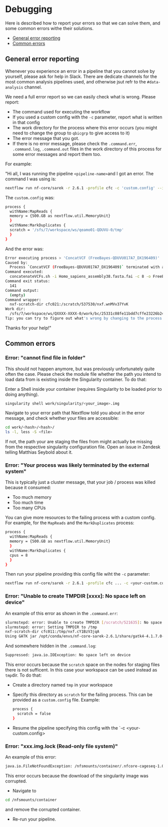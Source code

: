 # Debugging

Here is described how to report your errors so that we can solve them, and some common errors withe their solutions.

* [General error reporting](#general-error-reporting)
* [Common errors](#common-errors")

## General error reporting

Whenever you experience an error in a pipeline that you cannot solve by yourself, please ask for help in Slack. There are dedicate channels for the most common analysis pipelines used, and otherwise jsut refr to the `#data-analysis` channel.

We need a full error report so we can easily check what is wrong. Please report:

* The command used for executing the workflow
* If you used a custom config with the `-c` parameter, report what is written in that config
* The work directory for the process where this error occurs (you might need to change the group to `qbicgrp` to give access to it)
* The error message that you got.
* If there is no error message, please check the `.command.err`, `.command.log`, `.command.out` files in the work directory of this process for some error messages and report them too.

For example:

"Hi all, I was running the pipeline `<pipeline-name>`and I got an error. The command I was using is:

```bash
nextflow run nf-core/sarek -r 2.6.1 -profile cfc -c 'custom.config' --input 'input.tsv' --genome 'GRCh38' --tools Strelka -resume
```

The `custom.config` was:

```bash
process {
  withName:MapReads {
  memory = {500.GB as nextflow.util.MemoryUnit}
  }
  withName:MarkDuplicates {
  scratch = '/sfs/7/workspace/ws/qeamo01-QDUVU-0/tmp'
  }
}
```

And the error was:

```bash
Error executing process > 'ConcatVCF (FreeBayes-QDUVU017A7_DX196409)'
Caused by:
  Process `ConcatVCF (FreeBayes-QDUVU017A7_DX196409)` terminated with an error exit status (141)
Command executed:
  concatenateVCFs.sh -i Homo_sapiens_assembly38.fasta.fai -c 8 -o FreeBayes_QXXXX017A7_DX196409.vcf
Command exit status:
  141
Command output:
  (empty)
Command wrapper:
  nxf-scratch-dir cfc021:/scratch/537530/nxf.wnMVv37YvK
Work dir:
  /sfs/7/workspace/ws/QXXXX-XXXX-0/work/bc/25331c08fe11bdd7cffe23226b242c
Tip: you can try to figure out what's wrong by changing to the process work dir and showing the script file named `.command.sh
```

Thanks for your help!"

## Common errors

### Error: "cannot find file in folder"

This should not happen anymore, but was previously unfortunately quite often the case. Please check the module file whether the path you intend to load data from is existing inside the Singularity container. To do that:

Enter a Shell inside your container (requires Singularity to be loaded prior to doing anything).

```bash
singularity shell work/singularity/<your_image>.img
```

Navigate to your error path that Nextflow told you about in the error message, and check whether your files are accessible:

```bash
cd work/<hash>/<hash>/
ls -l, less -S <file>
```

If not, the path your are staging the files from might actually be missing from the respective singularity configuration file. Open an issue in Zendesk telling Matthias Seybold about it.

### Error: "Your process was likely terminated by the external system"

This is typically just a cluster message, that your job / process was killed because it consumed:

* Too much memory
* Too much time
* Too many CPUs

You can give more resources to the failing process with a custom config. For example, for the `MapReads` and the `MarkDuplicates` process:

```bash
process {
  withName:MapReads {
  memory = {500.GB as nextflow.util.MemoryUnit}
  }
  withName:MarkDuplicates {
  cpus = 8
  }
}
```

Then run your pipeline providing this config file wiht the `-c` parameter:

```bash
nextflow run nf-core/sarek -r 2.6.1 -profile cfc ... -c <your-custom.config>
```

### Error: "Unable to create TMPDIR [xxxx]: No space left on device"

An example of this error as shown in the `.command.err`:

```bash
slurmstepd: error: Unable to create TMPDIR [/scratch/521635]: No space left on device
slurmstepd: error: Setting TMPDIR to /tmp
nxf-scratch-dir cfc011:/tmp/nxf.cY1BzV3jqA
Using GATK jar /opt/conda/envs/nf-core-sarek-2.6.1/share/gatk4-4.1.7.0-0/gatk-package-4.1.7.0-local.jar
```

And somewhere hidden in the `.command.log`:

```bash
Suppressed: java.io.IOException: No space left on device
```

This error occurs because the `scratch` space on the nodes for staging files there is not sufficent. In this case your workspace can be used instead as `tmp`dir. To do that:

* Create a directory named `tmp` in your workspace
* Specify this directory as `scratch` for the failing process. This can be provided as a `custom.config` file. Example:

  ```bash
  process {
    scratch = false
  }
  ```

* Resume the pipeline specifying this config with the `-c <your-custom.config>

### Error: "xxx.img.lock (Read-only file system)"

An example of this error:

```bash
java.io.FileNotFoundException: /nfsmounts/container/.nfcore-cageseq-1.0.0.img.lock (Read-only file system)
```

This error occurs because the download of the singularity image was corrupted.

* Navigate to

```bash
cd /nfsmounts/container
```

and remove the corrupted container.

* Re-run your pipeline.
